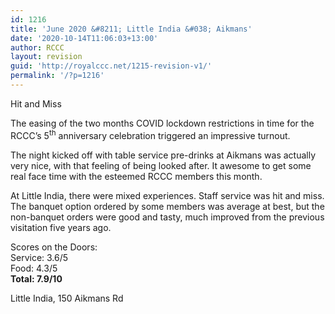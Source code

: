 ```yaml
---
id: 1216
title: 'June 2020 &#8211; Little India &#038; Aikmans'
date: '2020-10-14T11:06:03+13:00'
author: RCCC
layout: revision
guid: 'http://royalccc.net/1215-revision-v1/'
permalink: '/?p=1216'
---
```


Hit and Miss

The easing of the two months COVID lockdown restrictions in time for the RCCC’s 5<sup>th</sup> anniversary celebration triggered an impressive turnout.

The night kicked off with table service pre-drinks at Aikmans was actually very nice, with that feeling of being looked after. It awesome to get some real face time with the esteemed RCCC members this month.

At Little India, there were mixed experiences. Staff service was hit and miss. The banquet option ordered by some members was average at best, but the non-banquet orders were good and tasty, much improved from the previous visitation five years ago.

Scores on the Doors:  
Service: 3.6/5  
Food: 4.3/5  
**Total: 7.9/10**

Little India, 150 Aikmans Rd